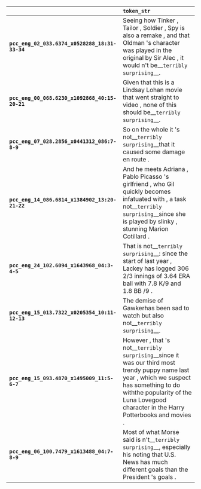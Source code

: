 |                                                | `token_str`                                                                                                                                                                                                                            |
|:-----------------------------------------------|:---------------------------------------------------------------------------------------------------------------------------------------------------------------------------------------------------------------------------------------|
| **`pcc_eng_02_033.6374_x0528288_18:31-33-34`** | Seeing how Tinker , Tailor , Soldier , Spy is also a remake , and that Oldman 's character was played in the original by Sir Alec , it would n't be__``terribly surprising``__.                                                        |
| **`pcc_eng_00_068.6230_x1092868_40:15-20-21`** | Given that this is a Lindsay Lohan movie that went straight to video , none of this should be__``terribly surprising``__.                                                                                                              |
| **`pcc_eng_07_028.2856_x0441312_086:7-8-9`**   | So on the whole it 's not__``terribly surprising``__that it caused some damage en route .                                                                                                                                              |
| **`pcc_eng_14_086.6814_x1384902_13:20-21-22`** | And he meets Adriana , Pablo Picasso 's girlfriend , who Gil quickly becomes infatuated with , a task not__``terribly surprising``__since she is played by slinky , stunning Marion Cotillard .                                        |
| **`pcc_eng_24_102.6094_x1643968_04:3-4-5`**    | That is not__``terribly surprising``__: since the start of last year , Lackey has logged 306 2/3 innings of 3.64 ERA ball with 7.8 K/9 and 1.8 BB /9 .                                                                                 |
| **`pcc_eng_15_013.7322_x0205354_10:11-12-13`** | The demise of Gawkerhas been sad to watch but also not__``terribly surprising``__.                                                                                                                                                     |
| **`pcc_eng_15_093.4870_x1495009_11:5-6-7`**    | However , that 's not__``terribly surprising``__since it was our third most trendy puppy name last year , which we suspect has something to do withthe popularity of the Luna Lovegood character in the Harry Potterbooks and movies . |
| **`pcc_eng_06_100.7479_x1613488_04:7-8-9`**    | Most of what Morse said is n't__``terribly surprising``__, especially his noting that U.S. News has much different goals than the President 's goals .                                                                                 |